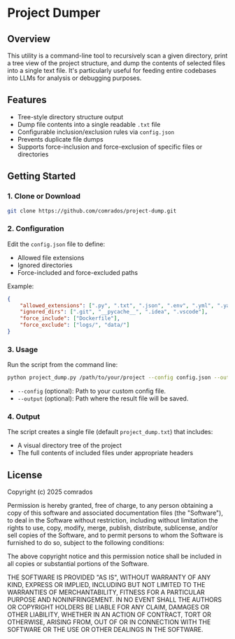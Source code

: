 # Project Dumper

## Overview
This utility is a command-line tool to recursively scan a given directory, print a tree view of the project structure, and dump the contents of selected files into a single text file. It's particularly useful for feeding entire codebases into LLMs for analysis or debugging purposes.

## Features
- Tree-style directory structure output
- Dump file contents into a single readable `.txt` file
- Configurable inclusion/exclusion rules via `config.json`
- Prevents duplicate file dumps
- Supports force-inclusion and force-exclusion of specific files or directories

## Getting Started

### 1. Clone or Download
```bash
git clone https://github.com/comrados/project-dump.git
```

### 2. Configuration
Edit the `config.json` file to define:
- Allowed file extensions
- Ignored directories
- Force-included and force-excluded paths

Example:
```json
{
    "allowed_extensions": [".py", ".txt", ".json", ".env", ".yml", ".yaml", ".dockerfile"],
    "ignored_dirs": [".git", "__pycache__", ".idea", ".vscode"],
    "force_include": ["Dockerfile"],
    "force_exclude": ["logs/", "data/"]
}

```

### 3. Usage
Run the script from the command line:

```bash
python project_dump.py /path/to/your/project --config config.json --output output.txt
```

- `--config` (optional): Path to your custom config file.
- `--output` (optional): Path where the result file will be saved.

### 4. Output
The script creates a single file (default `project_dump.txt`) that includes:
- A visual directory tree of the project
- The full contents of included files under appropriate headers

## License
Copyright (c) 2025 comrados

Permission is hereby granted, free of charge, to any person obtaining a copy of this software and associated documentation files (the "Software"), to deal in the Software without restriction, including without limitation the rights to use, copy, modify, merge, publish, distribute, sublicense, and/or sell copies of the Software, and to permit persons to whom the Software is furnished to do so, subject to the following conditions:

The above copyright notice and this permission notice shall be included in all copies or substantial portions of the Software.

THE SOFTWARE IS PROVIDED "AS IS", WITHOUT WARRANTY OF ANY KIND, EXPRESS OR IMPLIED, INCLUDING BUT NOT LIMITED TO THE WARRANTIES OF MERCHANTABILITY, FITNESS FOR A PARTICULAR PURPOSE AND NONINFRINGEMENT. IN NO EVENT SHALL THE AUTHORS OR COPYRIGHT HOLDERS BE LIABLE FOR ANY CLAIM, DAMAGES OR OTHER LIABILITY, WHETHER IN AN ACTION OF CONTRACT, TORT OR OTHERWISE, ARISING FROM, OUT OF OR IN CONNECTION WITH THE SOFTWARE OR THE USE OR OTHER DEALINGS IN THE SOFTWARE.



